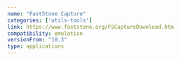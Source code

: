 ```yaml
---
name: "FastStone Capture"
categories: ['utils-tools']
link: https://www.faststone.org/FSCaptureDownload.htm
compatibility: emulation
versionFrom: "10.3"
type: applications
---
```


